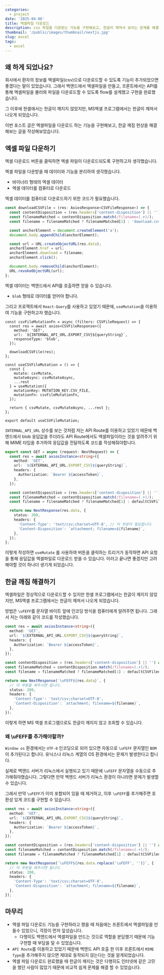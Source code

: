 ```yaml
---
categories:
  - project
date: '2025-04-06'
title: 엑셀파일 다운로드
description: csv 파일을 다운받는 기능을 구현해보고, 한글이 깨져서 보이는 문제를 해결했던 경험을 글로 작성해보았습니다.
thumbnail: '/public/images/thumbnail/nextjs.jpg'
slug: excel
tags:
  - excel
---
```


## 왜 하게 되었나요?

회사에서 환자의 정보를 엑셀파일(csv)으로 다운로드할 수 있도록 기능이 추가되었으면 좋겠다는 말이 있었습니다.
그래서 백엔드에서 엑셀파일을 만들고, 프론트에서는 API를 통해 엑셀파일을 불러와 파일을 다운로드할 수 있도록 flow를 설계했고 구현을 완료했습니다.

그 이후에 한셀에서는 한글이 깨지지 않았지만, MS엑셀 프로그램에서는 한글이 깨져서 나오게 되었습니다.

이번 포스트 글은 엑셀파일을 다운로드 하는 기능을 구현해보고, 한글 깨짐 현상을 해결해보는 글을 작성해보았습니다.

## 엑셀 파일 다운하기

엑셀 다운로드 버튼을 클릭하면 엑셀 파일이 다운로드되도록 구현하고자 생각했습니다.

엑셀 파일을 다운받을 때 데이터와 기능을 분리하여 생각했습니다.

- 바이너리 형태의 엑셀 데이터
- 엑셀 데이터를 컴퓨터로 다운로드

엑셀 데이터를 컴퓨터로 다운로드하기 위한 코드가 필요했습니다.

```ts
const downloadCSVFile = (res: AxiosResponse<CSVFileResponse>) => {
  const contentDisposition = (res.headers['content-disposition'] || '') as string;
  const filenameMatched = contentDisposition.match(/filename=(.+)/);
  const filename = filenameMatched ? filenameMatched[1] : 'download.csv';

  const anchorElement = document.createElement('a');
  document.body.appendChild(anchorElement);

  const url = URL.createObjectURL(res.data);
  anchorElement.href = url;
  anchorElement.download = filename;
  anchorElement.click();

  document.body.removeChild(anchorElement);
  URL.revokeObjectURL(url);
};
```

엑셀 데이터는 백엔드에서 API를 호출하면 얻을 수 있습니다.

- `blob` 형태로 데이터를 얻어야 합니다.

그리고 프로젝트에서 `React-Query`를 사용하고 있었기 때문에, `useMutation`을 이용하여 기능을 구현하고자 했습니다.

```tsx
const csvFileMutationFn = async (filters: CSVFileRequest) => {
  const res = await axios<CSVFileResponse>({
    method: 'GET',
    url: `${INTERNAL_API_URL.EXPORT_CSV}${queryString}`,
    responseType: 'blob',
  });

  downloadCSVFile(res);
};

const useCSVFileMutation = () => {
  const {
    mutate: csvMutate,
    mutateAsync: csvMutateAsync,
    ...rest
  } = useMutation({
    mutationKey: MUTATION_KEY.CSV_FILE,
    mutationFn: csvFileMutationFn,
  });

  return { csvMutate, csvMutateAsync, ...rest };
};

export default useCSVFileMutation;
```

`INTERNAL_API_URL` 상수를 보는 것처럼 저는 API Route를 이용하고 있었기 때문에 백엔드에서 blob 응답값을 주더라도 API Route에서도 엑셀파일이라는 것을 알려주기 위해 MIME 타입을 추가하여 응답값을 전달하도록 코드를 작성해줘야합니다.

```ts
export const GET = async (request: NextRequest) => {
  const res = await axiosInstance<string>({
    method: 'GET',
    url: `${EXTERNAL_API_URL.EXPORT_CSV}${queryString}`,
    headers: {
      Authorization: `Bearer ${accessToken}`,
    },
  });

  const contentDisposition = (res.headers['content-disposition'] || '') as string;
  const filenameMatched = contentDisposition.match(/filename=(.+)/);
  const filename = filenameMatched ? filenameMatched[1] : defaultCSVFilename;

  return new NextResponse(res.data, {
    status: 200,
    headers: {
      'Content-Type': 'text/csv;charset=UTF-8', // 이 부분이 필요합니다.
      'Content-Disposition': `attachment; filename=${filename}`,
    },
  });
};
```

이렇게 작성하면 `useMutate` 를 사용하여 버튼을 클릭하는 트리거가 동작하면 API 요청을 통해 응답값을 엑셀파일로 다운로드 받을 수 있습니다.
이러고 끝나면 좋겠지만 고려해야할 것이 하나더 생기게 되었습니다.

## 한글 깨짐 해결하기

엑셀파일은 정상적으로 다운로드할 수 있지만 한셀 프로그램에서는 한글이 깨지지 않았지만, MS엑셀 프로그램에서는 한글이 깨져서 나오게 되었습니다.

방법은 `\uFEFF`를 문자열 바이트 앞에 인코딩 방식을 컴퓨터에게 알려주면 됩니다.
그래서 저는 아래와 같이 코드를 작성했습니다.

```ts
const res = await axiosInstance<string>({
  method: 'GET',
  url: `${EXTERNAL_API_URL.EXPORT_CSV}${queryString}`,
  headers: {
    Authorization: `Bearer ${accessToken}`,
  },
});

const contentDisposition = (res.headers['content-disposition'] || '') as string;
const filenameMatched = contentDisposition.match(/filename=(.+)/);
const filename = filenameMatched ? filenameMatched[1] : defaultCSVFilename;

return new NextResponse(`\uFEFF${res.data}`, {
  // 이 부분을 봐주시면 됩니다.
  status: 200,
  headers: {
    'Content-Type': 'text/csv;charset=UTF-8',
    'Content-Disposition': `attachment; filename=${filename}`,
  },
});
```

이렇게 하면 MS 엑셀 프로그램으로도 한글이 깨지지 않고 조회할 수 있습니다.

### 왜 \uFEFF를 추가해야할까?

`Window os` 환경에서는 `UTF-8` 인코딩으로 되어 있으면 자동으로 `\uFEFF` 문자열인 `BOM`이 추가된다고 합니다.
유닉스나 리눅스 계열의 OS 환경에서는 문제가 발생한다고 합니다.

실제로 백엔드 서버가 리눅스에서 실행되고 있기 때문에 `\uFEFF` 문자열을 수동으로 추가해줘야했습니다.
그렇다면 만약 백엔드 서버가 리눅스 환경이 아니라면 문제가 발생할 수 있습니다.

그래서 만약 `\uFEFF`가 이미 포함되어 있을 때 제거하고, 이후 `\uFEFF`를 추가해주면 호환성 있게 코드를 구현할 수 있습니다.

```ts
const res = await axiosInstance<string>({
  method: 'GET',
  url: `${EXTERNAL_API_URL.EXPORT_CSV}${queryString}`,
  headers: {
    Authorization: `Bearer ${accessToken}`,
  },
});

const contentDisposition = (res.headers['content-disposition'] || '') as string;
const filenameMatched = contentDisposition.match(/filename=(.+)/);
const filename = filenameMatched ? filenameMatched[1] : defaultCSVFilename;

return new NextResponse(`\uFEFF${res.data.replace('\uFEFF', '')}`, {
  // 이 부분을 봐주시면 됩니다.
  status: 200,
  headers: {
    'Content-Type': 'text/csv;charset=UTF-8',
    'Content-Disposition': `attachment; filename=${filename}`,
  },
});
```

## 마무리

- 엑셀 파일 다운로드 기능을 구현하라고 했을 때 처음에는 프론트에서 엑셀파일을 만들수 있었으니, 걱정이 먼저 앞섰습니다.
  - 다행히도 백엔드에서 엑셀파일을 만드는 것으로 역할을 분담했기 때문에 기능 구현할 때 부담을 덜 수 있었습니다.
- `API Route`를 이용하고 있었기 때문에 백엔드 API 호출 한 이후 프론트에서 `MIME Type`을 추가해주지 않으면 제대로 동작되지 않는다는 것을 알게되었습니다.
- 엑셀 파일 다운로드 완료했을 때 한글이 깨지는 것은 다행히도 인터넷에 같은 고민을 했던 사람이 많았기 때문에 비교적 쉽게 문제를 해결 할 수 있었습니다.

<br/>
